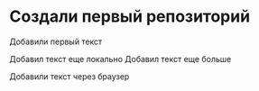 # Создали первый репозиторий 

Добавили первый текст 

Добавил текст еще локально
Добавил текст еще больше

Добавили текст через браузер 
